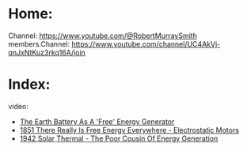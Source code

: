 # Home:
Channel: https://www.youtube.com/@RobertMurraySmith
members.Channel: https://www.youtube.com/channel/UC4AkVj-qnJxNtKuz3rkq16A/join

# Index:
video:
- [The Earth Battery As A 'Free' Energy Generator](https://youtu.be/z_IerZ3JBys)
- [1851 There Really Is Free Energy Everywhere - Electrostatic Motors](https://youtu.be/AThJ8qxVdGo)
- [1942 Solar Thermal - The Poor Cousin Of Energy Generation](https://youtu.be/qIHNvEanUPw)
